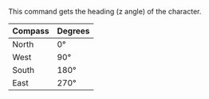This command gets the heading (z angle) of the character.

| Compass | Degrees |
| ------- | ------- |
| North   | 0°      |
| West    | 90°     |
| South   | 180°    |
| East    | 270°    |

